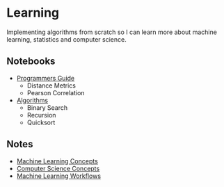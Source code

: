 # Learning
Implementing algorithms from scratch so I can learn more about machine learning, statistics and computer science.

## Notebooks
- [Programmers Guide](notebooks/programmers_guide.ipynb)
    - Distance Metrics
    - Pearson Correlation
- [Algorithms](notebooks/algorithms.ipynb)
    - Binary Search
    - Recursion
    - Quicksort

## Notes

- [Machine Learning Concepts](notes/ml_concepts.md)
- [Computer Science Concepts](notes/cs_concepts.md)
- [Machine Learning Workflows](notes/ml_workflows.md)